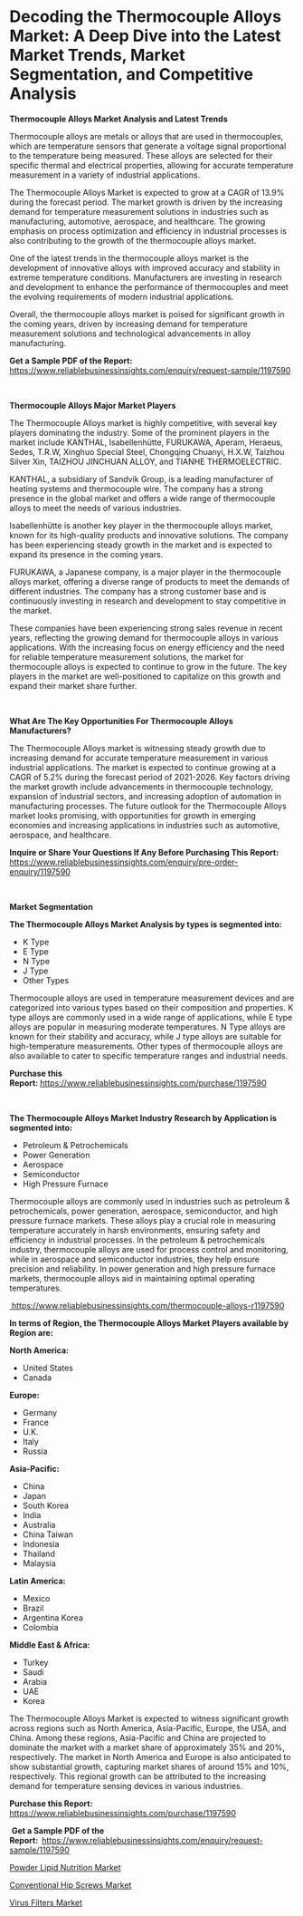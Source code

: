 <p><h1>Decoding the Thermocouple Alloys Market: A Deep Dive into the Latest Market Trends, Market Segmentation, and Competitive Analysis</h1></p><p><strong>Thermocouple Alloys Market Analysis and Latest Trends</strong></p>
<p><p>Thermocouple alloys are metals or alloys that are used in thermocouples, which are temperature sensors that generate a voltage signal proportional to the temperature being measured. These alloys are selected for their specific thermal and electrical properties, allowing for accurate temperature measurement in a variety of industrial applications.</p><p>The Thermocouple Alloys Market is expected to grow at a CAGR of 13.9% during the forecast period. The market growth is driven by the increasing demand for temperature measurement solutions in industries such as manufacturing, automotive, aerospace, and healthcare. The growing emphasis on process optimization and efficiency in industrial processes is also contributing to the growth of the thermocouple alloys market.</p><p>One of the latest trends in the thermocouple alloys market is the development of innovative alloys with improved accuracy and stability in extreme temperature conditions. Manufacturers are investing in research and development to enhance the performance of thermocouples and meet the evolving requirements of modern industrial applications.</p><p>Overall, the thermocouple alloys market is poised for significant growth in the coming years, driven by increasing demand for temperature measurement solutions and technological advancements in alloy manufacturing.</p></p>
<p><strong>Get a Sample PDF of the Report:&nbsp;</strong> <a href="https://www.reliablebusinessinsights.com/enquiry/request-sample/1197590">https://www.reliablebusinessinsights.com/enquiry/request-sample/1197590</a></p>
<p>&nbsp;</p>
<p><strong>Thermocouple Alloys Major Market Players</strong></p>
<p><p>The Thermocouple Alloys market is highly competitive, with several key players dominating the industry. Some of the prominent players in the market include KANTHAL, Isabellenhütte, FURUKAWA, Aperam, Heraeus, Sedes, T.R.W, Xinghuo Special Steel, Chongqing Chuanyi, H.X.W, Taizhou Silver Xin, TAIZHOU JINCHUAN ALLOY, and TIANHE THERMOELECTRIC.</p><p>KANTHAL, a subsidiary of Sandvik Group, is a leading manufacturer of heating systems and thermocouple wire. The company has a strong presence in the global market and offers a wide range of thermocouple alloys to meet the needs of various industries.</p><p>Isabellenhütte is another key player in the thermocouple alloys market, known for its high-quality products and innovative solutions. The company has been experiencing steady growth in the market and is expected to expand its presence in the coming years.</p><p>FURUKAWA, a Japanese company, is a major player in the thermocouple alloys market, offering a diverse range of products to meet the demands of different industries. The company has a strong customer base and is continuously investing in research and development to stay competitive in the market.</p><p>These companies have been experiencing strong sales revenue in recent years, reflecting the growing demand for thermocouple alloys in various applications. With the increasing focus on energy efficiency and the need for reliable temperature measurement solutions, the market for thermocouple alloys is expected to continue to grow in the future. The key players in the market are well-positioned to capitalize on this growth and expand their market share further.</p></p>
<p>&nbsp;</p>
<p><strong>What Are The Key Opportunities For Thermocouple Alloys Manufacturers?</strong></p>
<p><p>The Thermocouple Alloys market is witnessing steady growth due to increasing demand for accurate temperature measurement in various industrial applications. The market is expected to continue growing at a CAGR of 5.2% during the forecast period of 2021-2026. Key factors driving the market growth include advancements in thermocouple technology, expansion of industrial sectors, and increasing adoption of automation in manufacturing processes. The future outlook for the Thermocouple Alloys market looks promising, with opportunities for growth in emerging economies and increasing applications in industries such as automotive, aerospace, and healthcare.</p></p>
<p><strong>Inquire or Share Your Questions If Any Before Purchasing This Report:</strong> <a href="https://www.reliablebusinessinsights.com/enquiry/pre-order-enquiry/1197590">https://www.reliablebusinessinsights.com/enquiry/pre-order-enquiry/1197590</a></p>
<p>&nbsp;</p>
<p><strong>Market Segmentation</strong></p>
<p><strong>The Thermocouple Alloys Market Analysis by types is segmented into:</strong></p>
<p><ul><li>K Type</li><li>E Type</li><li>N Type</li><li>J Type</li><li>Other Types</li></ul></p>
<p><p>Thermocouple alloys are used in temperature measurement devices and are categorized into various types based on their composition and properties. K type alloys are commonly used in a wide range of applications, while E type alloys are popular in measuring moderate temperatures. N Type alloys are known for their stability and accuracy, while J type alloys are suitable for high-temperature measurements. Other types of thermocouple alloys are also available to cater to specific temperature ranges and industrial needs.</p></p>
<p><strong>Purchase this Report:&nbsp;</strong><a href="https://www.reliablebusinessinsights.com/purchase/1197590">https://www.reliablebusinessinsights.com/purchase/1197590</a></p>
<p>&nbsp;</p>
<p><strong>The Thermocouple Alloys Market Industry Research by Application is segmented into:</strong></p>
<p><ul><li>Petroleum & Petrochemicals</li><li>Power Generation</li><li>Aerospace</li><li>Semiconductor</li><li>High Pressure Furnace</li></ul></p>
<p><p>Thermocouple alloys are commonly used in industries such as petroleum & petrochemicals, power generation, aerospace, semiconductor, and high pressure furnace markets. These alloys play a crucial role in measuring temperature accurately in harsh environments, ensuring safety and efficiency in industrial processes. In the petroleum & petrochemicals industry, thermocouple alloys are used for process control and monitoring, while in aerospace and semiconductor industries, they help ensure precision and reliability. In power generation and high pressure furnace markets, thermocouple alloys aid in maintaining optimal operating temperatures.</p></p>
<p><a href="https://www.reliablebusinessinsights.com/thermocouple-alloys-r1197590">&nbsp;https://www.reliablebusinessinsights.com/thermocouple-alloys-r1197590</a></p>
<p><strong>In terms of Region, the Thermocouple Alloys Market Players available by Region are:</strong></p>
<p>
    <p> <strong> North America: </strong>
        <ul>
            <li>United States</li>
            <li>Canada</li>
        </ul>
        </p> 
    <p> <strong> Europe: </strong>
        <ul>
            <li>Germany</li>
            <li>France</li>
            <li>U.K.</li>
            <li>Italy</li>
            <li>Russia</li>
        </ul>
        </p> 
    <p> <strong> Asia-Pacific: </strong>
        <ul>
            <li>China</li>
            <li>Japan</li>
            <li>South Korea</li>
            <li>India</li>
            <li>Australia</li>
            <li>China Taiwan</li>
            <li>Indonesia</li>
            <li>Thailand</li>
            <li>Malaysia</li>
        </ul>
        </p> 
    <p> <strong> Latin America: </strong>
        <ul>
            <li>Mexico</li>
            <li>Brazil</li>
            <li>Argentina Korea</li>
            <li>Colombia</li>
        </ul>
        </p> 
    <p> <strong> Middle East & Africa: </strong>
        <ul>
            <li>Turkey</li>
            <li>Saudi</li>
            <li>Arabia</li>
            <li>UAE</li>
            <li>Korea</li>
        </ul>
    </p>
    </p>
<p><p>The Thermocouple Alloys Market is expected to witness significant growth across regions such as North America, Asia-Pacific, Europe, the USA, and China. Among these regions, Asia-Pacific and China are projected to dominate the market with a market share of approximately 35% and 20%, respectively. The market in North America and Europe is also anticipated to show substantial growth, capturing market shares of around 15% and 10%, respectively. This regional growth can be attributed to the increasing demand for temperature sensing devices in various industries.</p></p>
<p><strong>Purchase this Report: </strong><a href="https://www.reliablebusinessinsights.com/purchase/1197590">https://www.reliablebusinessinsights.com/purchase/1197590</a></p>
<p>&nbsp;<strong>Get a Sample PDF of the Report:&nbsp;&nbsp;</strong><a href="https://www.reliablebusinessinsights.com/enquiry/request-sample/1197590">https://www.reliablebusinessinsights.com/enquiry/request-sample/1197590</a></p>
<p><strong></strong></p>
<p><p><a href="https://github.com/nyahMertz1928/Market-Research-Report-List-1/blob/main/powder-lipid-nutrition-market.md">Powder Lipid Nutrition Market</a></p><p><a href="https://github.com/sydneyHaley871/Market-Research-Report-List-1/blob/main/conventional-hip-screws-market.md">Conventional Hip Screws Market</a></p><p><a href="https://github.com/widyafarer/Market-Research-Report-List-1/blob/main/virus-filters-market.md">Virus Filters Market</a></p></p>